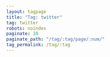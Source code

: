 ```yaml
---
layout: tagpage
title: "Tag: twitter"
tag: twitter
robots: noindex
paginate: 10
paginate_path: "/tag/:tag/page/:num/"
tag_permalink: /tag/:tag
---
```

